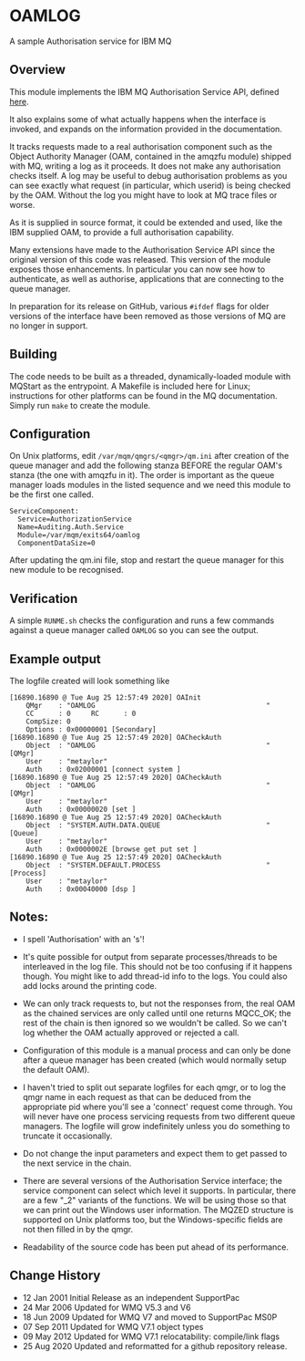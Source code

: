 # OAMLOG
A sample Authorisation service for IBM MQ

## Overview

This module implements the IBM MQ Authorisation Service API,
defined [here](https://www.ibm.com/support/knowledgecenter/SSFKSJ_9.2.0/com.ibm.mq.ref.dev.doc/q110070_.htm).

It also explains some of what actually happens when the interface is
invoked, and expands on the information provided in the documentation.

It tracks requests made to a real authorisation component such as the
Object Authority Manager (OAM, contained in the amqzfu module) shipped
with MQ, writing a log as it proceeds.  It does not make any
authorisation checks itself.  A log may be useful to debug authorisation
problems as you can see exactly what request (in particular, which
userid) is being checked by the OAM.  Without the log you might have to
look at MQ trace files or worse.

As it is supplied in source format, it could be extended and used, like
the IBM supplied OAM, to provide a full authorisation capability.

Many extensions have made to the Authorisation Service API since the original version
of this code was released. This version of the module exposes those
enhancements. In particular you can now see how to authenticate, as well
as authorise, applications that are connecting to the queue manager.

In preparation for its release on GitHub, various `#ifdef` flags for older
versions of the interface have been removed as those versions of MQ are no
longer in support.

## Building

The code needs to be built as a threaded, dynamically-loaded module with
MQStart as the entrypoint. A Makefile is included here for Linux;
instructions for other platforms can be found in the MQ documentation. Simply
run `make` to create the module.

## Configuration

On Unix platforms, edit `/var/mqm/qmgrs/<qmgr>/qm.ini` after creation of
the queue manager and add the following stanza BEFORE the regular OAM's
stanza (the one with amqzfu in it). The order is important as the queue manager
loads modules in the listed sequence and we need this module to be the
first one called.

```
ServiceComponent:
  Service=AuthorizationService
  Name=Auditing.Auth.Service
  Module=/var/mqm/exits64/oamlog
  ComponentDataSize=0
```

After updating the qm.ini file, stop and restart the queue manager for this
new module to be recognised.

## Verification
A simple `RUNME.sh` checks the configuration and runs a few commands against
a queue manager called `OAMLOG` so you can see the output.

## Example output
The logfile created will look something like

```
[16890.16890 @ Tue Aug 25 12:57:49 2020] OAInit
	QMgr    : "OAMLOG                                          "
	CC      : 0  	RC      : 0
	CompSize: 0
	Options : 0x00000001 [Secondary]
[16890.16890 @ Tue Aug 25 12:57:49 2020] OACheckAuth
	Object  : "OAMLOG                                          " [QMgr]
	User    : "metaylor"
	Auth    : 0x02000001 [connect system ]
[16890.16890 @ Tue Aug 25 12:57:49 2020] OACheckAuth
	Object  : "OAMLOG                                          " [QMgr]
	User    : "metaylor"
	Auth    : 0x00000020 [set ]
[16890.16890 @ Tue Aug 25 12:57:49 2020] OACheckAuth
	Object  : "SYSTEM.AUTH.DATA.QUEUE                          " [Queue]
	User    : "metaylor"
	Auth    : 0x0000002E [browse get put set ]
[16890.16890 @ Tue Aug 25 12:57:49 2020] OACheckAuth
	Object  : "SYSTEM.DEFAULT.PROCESS                          " [Process]
	User    : "metaylor"
	Auth    : 0x00040000 [dsp ]

```

## Notes:

* I spell 'Authorisation' with an 's'!

* It's quite possible for output from separate processes/threads to be
interleaved in the log file. This should not be too confusing if it
happens though. You might like to add thread-id info to the logs. You
could also add locks around the printing code.

* We can only track requests to, but not the responses from, the real OAM
as the chained services are only called until one returns MQCC_OK; the
rest of the chain is then ignored so we wouldn't be called. So we can't
log whether the OAM actually approved or rejected a call.

* Configuration of this module is a manual process and can only be done
after a queue manager has been created (which would normally setup the
default OAM).

* I haven't tried to split out separate logfiles for each qmgr, or to log
the qmgr name in each request as that can be deduced from the
appropriate pid where you'll see a 'connect' request come through. You
will never have one process servicing requests from two different queue
managers. The logfile will grow indefinitely unless you do something to
truncate it occasionally.

* Do not change the input parameters and expect them to get passed to the
next service in the chain.

* There are several versions of the Authorisation Service interface; the
service component can select which level it supports. In particular,
there are a few "_2" variants of the functions. We will be using those
so that we can print out the Windows user information. The MQZED
structure is supported on Unix platforms too, but the Windows-specific
fields are not then filled in by the qmgr.

* Readability of the source code has been put ahead of its performance.

## Change History

* 12 Jan 2001   Initial Release as an independent SupportPac
* 24 Mar 2006   Updated for WMQ V5.3 and V6
* 18 Jun 2009   Updated for WMQ V7 and moved to SupportPac MS0P
* 07 Sep 2011   Updated for WMQ V7.1 object types
* 09 May 2012   Updated for WMQ V7.1 relocatability: compile/link flags
* 25 Aug 2020   Updated and reformatted for a github repository release.
